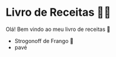 # Livro de Receitas 👨‍🍳

Olá! Bem vindo ao meu livro de receitas :wave:

 - Strogonoff de Frango 🐔
 - pavé
 
